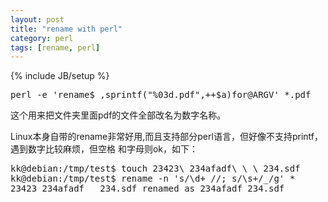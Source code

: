 ```yaml
---
layout: post
title: "rename with perl"
category: perl
tags: [rename, perl]
---
```

{% include JB/setup %}

<pre lang="bash">
perl -e 'rename$_,sprintf("%03d.pdf",++$a)for@ARGV' *.pdf
</pre>

这个用来把文件夹里面pdf的文件全部改名为数字名称。

Linux本身自带的rename非常好用,而且支持部分perl语言，但好像不支持printf，遇到数字比较麻烦，但空格
和字母则ok，如下：

<pre lang="bash" src="http://www.perlmonks.org/?node_id=632437">
kk@debian:/tmp/test$ touch 23423\ 234afadf\ \ \ 234.sdf
kk@debian:/tmp/test$ rename -n 's/\d+ //; s/\s+/_/g' *
23423 234afadf   234.sdf renamed as 234afadf_234.sdf
</pre>
